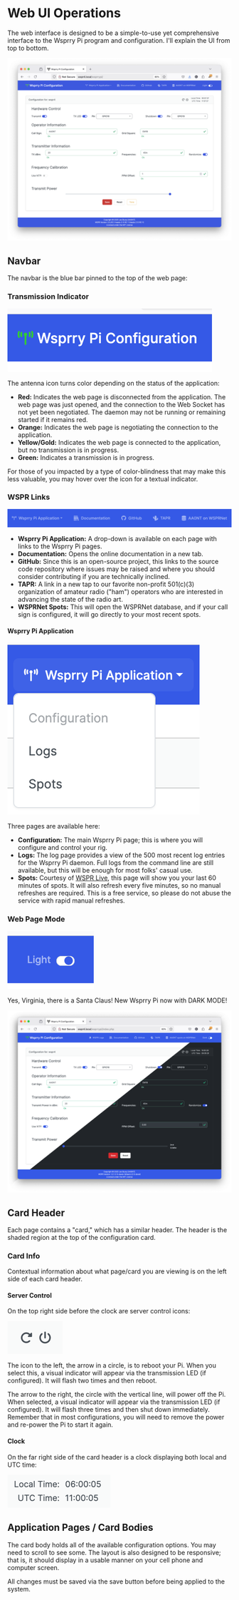<!-- Grammar and spelling checked -->
# Web UI Operations

The web interface is designed to be a simple-to-use yet comprehensive interface to the Wsprry Pi program and configuration.  I'll explain the UI from top to bottom.

![Wsprry Pi UI](WsprryPi_UI.png)

## Navbar

The navbar is the blue bar pinned to the top of the web page:

### Transmission Indicator

![Transmission Indicator](Transmission_Indicator.png)

The antenna icon turns color depending on the status of the application:

- **Red:** Indicates the web page is disconnected from the application.  The web page was just opened, and the connection to the Web Socket has not yet been negotiated.  The daemon may not be running or remaining started if it remains red.
- **Orange:** Indicates the web page is negotiating the connection to the application.
- **Yellow/Gold:** Indicates the web page is connected to the application, but no transmission is in progress.
- **Green:** Indicates a transmission is in progress.

For those of you impacted by a type of color-blindness that may make this less valuable, you may hover over the icon for a textual indicator.

### WSPR Links

![WSPR Navbar Links](WSPR_Links.png)

- **Wsprry Pi Application:** A drop-down is available on each page with links to the Wsprry Pi pages.
- **Documentation:** Opens the online documentation in a new tab.
- **GitHub:** Since this is an open-source project, this links to the source code repository where issues may be raised and where you should consider contributing if you are technically inclined.
- **TAPR:** A link in a new tap to our favorite non-profit 501(c)(3) organization of amateur radio ("ham") operators who are interested in advancing the state of the radio art.
- **WSPRNet Spots:** This will open the WSPRNet database, and if your call sign is configured, it will go directly to your most recent spots.

#### Wsprry Pi Application

![WSPR Navbar Links](WsprryPi_Application.png)

Three pages are available here:

- **Configuration:** The main Wsprry Pi page; this is where you will configure and control your rig.
- **Logs:** The log page provides a view of the 500 most recent log entries for the Wsprry Pi daemon.  Full logs from the command line are still available, but this will be enough for most folks' casual use.
- **Spots:** Courtesy of [WSPR Live](https://wspr.live/wspr_downloader.php?), this page will show you your last 60 minutes of spots.  It will also refresh every five minutes, so no manual refreshes are required.  This is a free service, so please do not abuse the service with rapid manual refreshes.

### Web Page Mode

![Web Page Mode](Mode_Switch.png)

Yes, Virginia, there is a Santa Claus!  New Wsprry Pi now with DARK MODE!

![Light/Dark Mode](Split_Screen.png)

## Card Header

Each page contains a "card," which has a similar header.  The header is the shaded region at the top of the configuration card.

### Card Info

Contextual information about what page/card you are viewing is on the left side of each card header.

#### Server Control

On the top right side before the clock are server control icons:

![Server Control Buttons](Server_Control.png)

The icon to the left, the arrow in a circle, is to reboot your Pi.  When you select this, a visual indicator will appear via the transmission LED (if configured).  It will flash two times and then reboot.

The arrow to the right, the circle with the vertical line, will power off the Pi.  When selected, a visual indicator will appear via the transmission LED (if configured).  It will flash three times and then shut down immediately.  Remember that in most configurations, you will need to remove the power and re-power the Pi to start it again.

#### Clock

On the far right side of the card header is a clock displaying both local and UTC time:

![Local and UTC Clock](Clock.png)

## Application Pages / Card Bodies

The card body holds all of the available configuration options.  You may need to scroll to see some.  The layout is also designed to be responsive; that is, it should display in a usable manner on your cell phone and computer screen.

All changes must be saved via the save button before being applied to the system.
